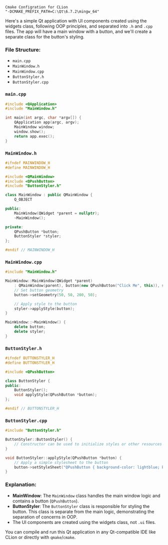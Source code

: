 
```
Cmake Configration for CLion
"-DCMAKE_PREFIX_PATH=C:\Qt\6.7.2\mingw_64"
```

Here's a simple Qt application with UI components created using the widgets class, following OOP principles, and separated into `.h` and `.cpp` files. The app will have a main window with a button, and we'll create a separate class for the button's styling.

### File Structure:
- `main.cpp`
- `MainWindow.h`
- `MainWindow.cpp`
- `ButtonStyler.h`
- `ButtonStyler.cpp`

### `main.cpp`
```cpp
#include <QApplication>
#include "MainWindow.h"

int main(int argc, char *argv[]) {
    QApplication app(argc, argv);
    MainWindow window;
    window.show();
    return app.exec();
}
```

### `MainWindow.h`
```cpp
#ifndef MAINWINDOW_H
#define MAINWINDOW_H

#include <QMainWindow>
#include <QPushButton>
#include "ButtonStyler.h"

class MainWindow : public QMainWindow {
    Q_OBJECT

public:
    MainWindow(QWidget *parent = nullptr);
    ~MainWindow();

private:
    QPushButton *button;
    ButtonStyler *styler;
};

#endif // MAINWINDOW_H
```

### `MainWindow.cpp`
```cpp
#include "MainWindow.h"

MainWindow::MainWindow(QWidget *parent)
    : QMainWindow(parent), button(new QPushButton("Click Me", this)), styler(new ButtonStyler()) {
    // Set button geometry
    button->setGeometry(50, 50, 200, 50);

    // Apply style to the button
    styler->applyStyle(button);
}

MainWindow::~MainWindow() {
    delete button;
    delete styler;
}
```

### `ButtonStyler.h`
```cpp
#ifndef BUTTONSTYLER_H
#define BUTTONSTYLER_H

#include <QPushButton>

class ButtonStyler {
public:
    ButtonStyler();
    void applyStyle(QPushButton *button);
};

#endif // BUTTONSTYLER_H
```

### `ButtonStyler.cpp`
```cpp
#include "ButtonStyler.h"

ButtonStyler::ButtonStyler() {
    // Constructor can be used to initialize styles or other resources if needed
}

void ButtonStyler::applyStyle(QPushButton *button) {
    // Apply a simple stylesheet to the button
    button->setStyleSheet("QPushButton { background-color: lightblue; border-radius: 10px; }");
}
```

### Explanation:
- **MainWindow**: The `MainWindow` class handles the main window logic and contains a button (`QPushButton`).
- **ButtonStyler**: The `ButtonStyler` class is responsible for styling the button. This class is separate from the main logic, demonstrating the separation of concerns in OOP.
- The UI components are created using the widgets class, not `.ui` files.

You can compile and run this Qt application in any Qt-compatible IDE like CLion or directly with `qmake`/`cmake`.

